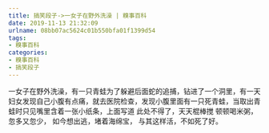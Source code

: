 ```yaml
---
title: 搞笑段子->一女子在野外洗澡 | 糗事百科
date: 2019-11-13 21:32:09
urlname: 08bb07ac5624c01b550bfa01f1399d54
tags: 
- 糗事百科
categories:
- 糗事百科
- 搞笑段子
---
```

一女子在野外洗澡，有一只青蛙为了躲避后面蛇的追捕，钻进了一个洞里，有一天妇女发现自己小腹有点痛，就去医院检查，发现小腹里面有一只死青蛙，当取出青蛙时只见嘴里含着一张小纸条，上面写道 此处不得了，天天棍棒搅 顿顿喝米粥，忽多又忽少， 如今想出逃，堵着海绵宝， 与其这样活，不如死了好。


